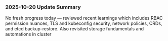 
### **2025-10-20 Update Summary**

No fresh progress today — reviewed recent learnings which includes RBAC permission nuances, TLS and kubeconfig security, network policies, CRDs, and etcd backup-restore. Also revisited storage fundamentals and automations in cluster 
